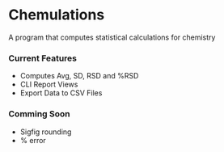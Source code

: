 # Chemulations
 A program that computes statistical calculations for chemistry
 
 ### Current Features
 - Computes Avg, SD, RSD and %RSD
 - CLI Report Views
 - Export Data to CSV Files
 
### Comming Soon
- Sigfig rounding
- % error


